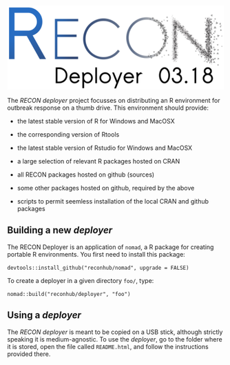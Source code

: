 
<img src="inst/img/logo_deployer.png" width="600px">

<br>


The *RECON deployer* project focusses on distributing an R environment for outbreak response on a thumb drive. This environment should provide:

* the latest stable version of R for Windows and MacOSX

* the corresponding version of Rtools

* the latest stable version of Rstudio for Windows and MacOSX

* a large selection of relevant R packages hosted on CRAN

* all RECON packages hosted on github (sources)

* some other packages hosted on github, required by the above

* scripts to permit seemless installation of the local CRAN and github packages 



## Building a new *deployer*

The RECON Deployer is an application of `nomad`, a R package for creating
portable R environments. You first need to install this package:

```
devtools::install_github("reconhub/nomad", upgrade = FALSE)
```

To create a deployer in a given directory `foo/`, type:

```
nomad::build("reconhub/deployer", "foo")
```



## Using a *deployer*

The *RECON deployer* is meant to be copied on a USB stick, although strictly
speaking it is medium-agnostic. To use the *deployer*, go to the folder where it
is stored, open the file called `README.html`, and follow the instructions
provided there.


